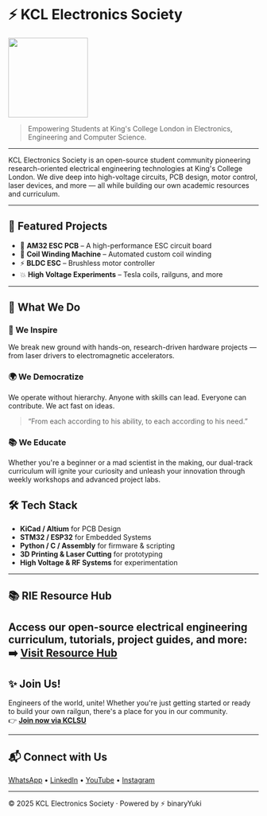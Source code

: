 # ⚡ KCL Electronics Society

<img height="160" src="https://static.wixstatic.com/media/ea4b10_a26406eab8e94affb84d0d9c50065cce~mv2.png">

> Empowering Students at King's College London in Electronics, Engineering and Computer Science.

---

KCL Electronics Society is an open-source student community pioneering research-oriented electrical engineering technologies at King's College London. We dive deep into high-voltage circuits, PCB design, motor control, laser devices, and more — all while building our own academic resources and curriculum.

---

## 🔧 Featured Projects

- 🔋 **AM32 ESC PCB** – A high-performance ESC circuit board
- 🔄 **Coil Winding Machine** – Automated custom coil winding
- ⚡ **BLDC ESC** – Brushless motor controller
- 💥 **High Voltage Experiments** – Tesla coils, railguns, and more

---

## 🚀 What We Do

### 🧪 We Inspire  
We break new ground with hands-on, research-driven hardware projects — from laser drivers to electromagnetic accelerators.

### 🌍 We Democratize  
We operate without hierarchy. Anyone with skills can lead. Everyone can contribute. We act fast on ideas.  
> “From each according to his ability, to each according to his need.”

### 📚 We Educate  
Whether you're a beginner or a mad scientist in the making, our dual-track curriculum will ignite your curiosity and unleash your innovation through weekly workshops and advanced project labs.

## 🛠 Tech Stack

- **KiCad / Altium** for PCB Design  
- **STM32 / ESP32** for Embedded Systems  
- **Python / C / Assembly** for firmware & scripting  
- **3D Printing & Laser Cutting** for prototyping  
- **High Voltage & RF Systems** for experimentation

---

## 📚 RIE Resource Hub

Access our open-source electrical engineering curriculum, tutorials, project guides, and more:  
➡️ **[Visit Resource Hub](https://kclelectronics.co.uk/projects)**
---

## ✨ Join Us!

Engineers of the world, unite! Whether you're just getting started or ready to build your own railgun, there's a place for you in our community.  
👉 **[Join now via KCLSU](https://www.kclsu.org/groups/activities/join/rie/)**

---

## 📬 Connect with Us

[WhatsApp](https://forms.office.com/Pages/ResponsePage.aspx?id=FM9wg_MWFky4PHJAcWVDVkEs-pRUIlRKl3ZsypH8Ho9UMTBEVFRXR09QNUlCSEwwMUszTUpSNUlDMC4u) • [LinkedIn](https://www.linkedin.com/company/kcl-research-in-electronics/) • [YouTube](https://www.youtube.com/@KCL_RIE) • [Instagram](https://www.instagram.com/kcl.electricalresearch/)

---

© 2025 KCL Electronics Society · Powered by ⚡ binaryYuki

